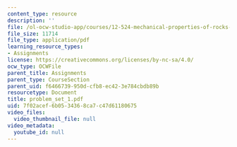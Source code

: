 ```yaml
---
content_type: resource
description: ''
file: /ol-ocw-studio-app/courses/12-524-mechanical-properties-of-rocks-fall-2005/7f02acef6b0534368ca7c47d61180675_problem_set_1.pdf
file_size: 11714
file_type: application/pdf
learning_resource_types:
- Assignments
license: https://creativecommons.org/licenses/by-nc-sa/4.0/
ocw_type: OCWFile
parent_title: Assignments
parent_type: CourseSection
parent_uid: f6466739-950d-cfb8-ec42-3e784cbdb89b
resourcetype: Document
title: problem_set_1.pdf
uid: 7f02acef-6b05-3436-8ca7-c47d61180675
video_files:
  video_thumbnail_file: null
video_metadata:
  youtube_id: null
---
```

